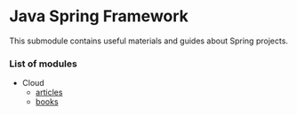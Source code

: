 # Java Spring Framework

This submodule contains useful materials and guides about Spring projects.

### List of modules

- Cloud
  - [articles](cloud/article/README.md)
  - [books](cloud/book/README.md)